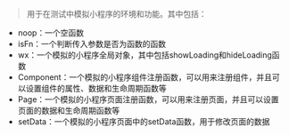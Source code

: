 > 用于在测试中模拟小程序的环境和功能。其中包括：
- noop：一个空函数
- isFn：一个判断传入参数是否为函数的函数
- wx：一个模拟的小程序全局对象，其中包括showLoading和hideLoading函数
- Component：一个模拟的小程序组件注册函数，可以用来注册组件，并且可以设置组件的属性、数据和生命周期函数等
- Page：一个模拟的小程序页面注册函数，可以用来注册页面，并且可以设置页面的数据和生命周期函数等
- setData：一个模拟的小程序页面中的setData函数，用于修改页面的数据